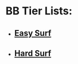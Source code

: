 # BB Tier Lists:
- ## [Easy Surf](https://nbviewer.org/github/Sod-ers/GMod-Resources/blob/main/Easy-Surf-Tier-List.pdf)
- ## [Hard Surf](https://nbviewer.org/github/Sod-ers/GMod-Resources/blob/main/Hard-Surf-Tier-List.pdf)
